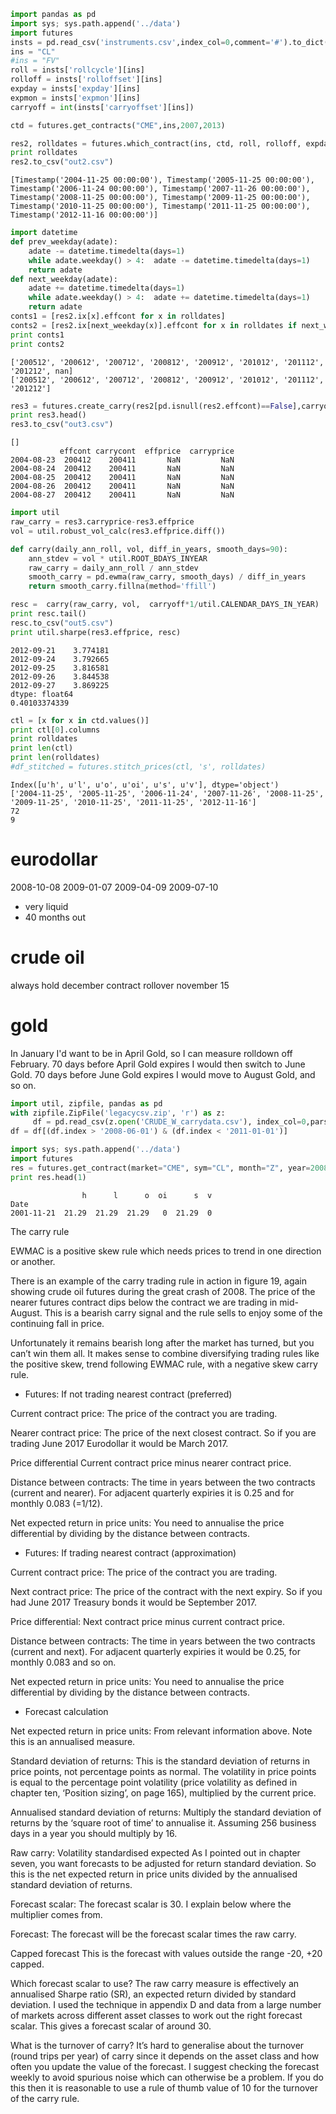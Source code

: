 
```python
import pandas as pd
import sys; sys.path.append('../data')
import futures    
insts = pd.read_csv('instruments.csv',index_col=0,comment='#').to_dict()
ins = "CL"
#ins = "FV"
roll = insts['rollcycle'][ins]
rolloff = insts['rolloffset'][ins]
expday = insts['expday'][ins]
expmon = insts['expmon'][ins]
carryoff = int(insts['carryoffset'][ins])
```

```python
ctd = futures.get_contracts("CME",ins,2007,2013)
```

```python
res2, rolldates = futures.which_contract(ins, ctd, roll, rolloff, expday, expmon)
print rolldates
res2.to_csv("out2.csv")
```

```text
[Timestamp('2004-11-25 00:00:00'), Timestamp('2005-11-25 00:00:00'), Timestamp('2006-11-24 00:00:00'), Timestamp('2007-11-26 00:00:00'), Timestamp('2008-11-25 00:00:00'), Timestamp('2009-11-25 00:00:00'), Timestamp('2010-11-25 00:00:00'), Timestamp('2011-11-25 00:00:00'), Timestamp('2012-11-16 00:00:00')]
```

```python
import datetime
def prev_weekday(adate):
    adate -= datetime.timedelta(days=1)
    while adate.weekday() > 4:  adate -= datetime.timedelta(days=1)
    return adate
def next_weekday(adate):
    adate += datetime.timedelta(days=1)
    while adate.weekday() > 4:  adate += datetime.timedelta(days=1)
    return adate
conts1 = [res2.ix[x].effcont for x in rolldates]
conts2 = [res2.ix[next_weekday(x)].effcont for x in rolldates if next_weekday(x) in res2.index]
print conts1
print conts2
```

```text
['200512', '200612', '200712', '200812', '200912', '201012', '201112', '201212', nan]
['200512', '200612', '200712', '200812', '200912', '201012', '201112', '201212']
```



```python
res3 = futures.create_carry(res2[pd.isnull(res2.effcont)==False],carryoff,ctd)
print res3.head()
res3.to_csv("out3.csv")
```

```text
[]
           effcont carrycont  effprice  carryprice
2004-08-23  200412    200411       NaN         NaN
2004-08-24  200412    200411       NaN         NaN
2004-08-25  200412    200411       NaN         NaN
2004-08-26  200412    200411       NaN         NaN
2004-08-27  200412    200411       NaN         NaN
```

```python
import util
raw_carry = res3.carryprice-res3.effprice
vol = util.robust_vol_calc(res3.effprice.diff())

def carry(daily_ann_roll, vol, diff_in_years, smooth_days=90):
    ann_stdev = vol * util.ROOT_BDAYS_INYEAR
    raw_carry = daily_ann_roll / ann_stdev
    smooth_carry = pd.ewma(raw_carry, smooth_days) / diff_in_years
    return smooth_carry.fillna(method='ffill')

resc =  carry(raw_carry, vol,  carryoff*1/util.CALENDAR_DAYS_IN_YEAR)
print resc.tail()
resc.to_csv("out5.csv")
print util.sharpe(res3.effprice, resc)
```

```text
2012-09-21    3.774181
2012-09-24    3.792665
2012-09-25    3.816581
2012-09-26    3.844538
2012-09-27    3.869225
dtype: float64
0.40103374339
```

```python
ctl = [x for x in ctd.values()]
print ctl[0].columns
print rolldates
print len(ctl)
print len(rolldates)
#df_stitched = futures.stitch_prices(ctl, 's', rolldates)
```

```text
Index([u'h', u'l', u'o', u'oi', u's', u'v'], dtype='object')
['2004-11-25', '2005-11-25', '2006-11-24', '2007-11-26', '2008-11-25', '2009-11-25', '2010-11-25', '2011-11-25', '2012-11-16']
72
9
```


















eurodollar
===================
2008-10-08
2009-01-07
2009-04-09
2009-07-10

* very liquid
* 40 months out

crude oil
===============
always hold december contract
rollover november 15

gold
========
In January I'd want to be in April Gold, so I can measure rolldown off
February. 70 days before April Gold expires I would then switch to
June Gold. 70 days before June Gold expires I would move to August
Gold, and so on.



```python
import util, zipfile, pandas as pd
with zipfile.ZipFile('legacycsv.zip', 'r') as z:
     df = pd.read_csv(z.open('CRUDE_W_carrydata.csv'), index_col=0,parse_dates=True )
df = df[(df.index > '2008-06-01') & (df.index < '2011-01-01')]
```

```python
import sys; sys.path.append('../data')
import futures
res = futures.get_contract(market="CME", sym="CL", month="Z", year=2008)
print res.head(1)
```

```text
                h      l      o  oi      s  v
Date                                         
2001-11-21  21.29  21.29  21.29   0  21.29  0
```










The carry rule

EWMAC is a positive skew rule which needs prices to trend in one
direction or another.

There is an example of the carry trading rule in action in figure 19,
again showing crude oil futures during the great crash of 2008. The
price of the nearer futures contract dips below the contract we are
trading in mid-August.  This is a bearish carry signal and the rule
sells to enjoy some of the continuing fall in price.

Unfortunately it remains bearish long after the market has turned, but
you can’t win them all. It makes sense to combine diversifying trading
rules like the positive skew, trend following EWMAC rule, with a
negative skew carry rule.

* Futures: If not trading nearest contract (preferred)

Current contract price: The price of the contract you are trading.

Nearer contract price: The price of the next closest contract. So if
you are trading June 2017 Eurodollar it would be March 2017.

Price differential Current contract price minus nearer contract price.

Distance between contracts: The time in years between the two contracts
(current and nearer). For adjacent quarterly expiries it is 0.25 and
for monthly 0.083 (=1/12).

Net expected return in price units: You need to annualise the price
differential by dividing by the distance between contracts.

* Futures: If trading nearest contract (approximation)

Current contract price: The price of the contract you are trading.

Next contract price: The price of the contract with the next expiry. So
if you had June 2017 Treasury bonds it would be September 2017.

Price differential: Next contract price minus current contract price.

Distance between contracts: The time in years between the two contracts
(current and next). For adjacent quarterly expiries it would be 0.25,
for monthly 0.083 and so on.

Net expected return in price units: You need to annualise the price
differential by dividing by the distance between contracts.

* Forecast calculation

Net expected return in price units: From relevant information
above. Note this is an annualised measure.

Standard deviation of returns: This is the standard deviation of
returns in price points, not percentage points as normal. The
volatility in price points is equal to the percentage point volatility
(price volatility as defined in chapter ten, ‘Position sizing’, on
page 165), multiplied by the current price.

Annualised standard deviation of returns: Multiply the standard
deviation of returns by the ‘square root of time’ to annualise
it. Assuming 256 business days in a year you should multiply by 16.

Raw carry: Volatility standardised expected As I pointed out in
chapter seven, you want forecasts to be adjusted for return standard
deviation. So this is the net expected return in price units divided
by the annualised standard deviation of returns.

Forecast scalar: The forecast scalar is 30. I explain below where the
multiplier comes from.

Forecast: The forecast will be the forecast scalar times the raw
carry.

Capped forecast This is the forecast with values outside the range
-20, +20 capped.
 
Which forecast scalar to use?
The raw carry measure is effectively an annualised Sharpe ratio (SR),
an expected return divided by standard deviation. I used the technique
in appendix D and data from a large number of markets across different
asset classes to work out the right forecast scalar. This gives a
forecast scalar of around 30.

What is the turnover of carry?
It’s hard to generalise about the turnover (round trips per year) of
carry since it depends on the asset class and how often you update the
value of the forecast. I suggest checking the forecast weekly to avoid
spurious noise which can otherwise be a problem. If you do this then
it is reasonable to use a rule of thumb value of 10 for the turnover
of the carry rule.
 
 

